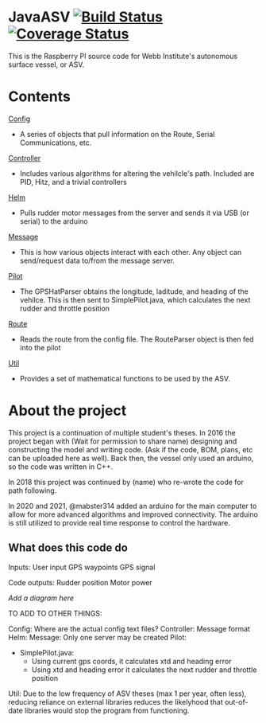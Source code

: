 # JavaASV [![Build Status](https://travis-ci.com/mabster314/JavaASV.svg?token=we3CuXLzowqhRDZN7QKU&branch=master)](https://travis-ci.com/mabster314/JavaASV) [![Coverage Status](https://coveralls.io/repos/github/mabster314/JavaASV/badge.svg?branch=master)](https://coveralls.io/github/mabster314/JavaASV?branch=master)
This is the Raspberry PI source code for Webb Institute's autonomous surface vessel, or ASV. 

# Contents
[Config](JavaASV/src/main/java/org/haland/javaasv/config)
- A series of objects that pull information on the Route, Serial Communications, etc.

[Controller](JavaASV/src/main/java/org/haland/javaasv/controller)
- Includes various algorithms for altering the vehilcle's path. Included are PID, Hitz, and a trivial controllers

[Helm](JavaASV/src/main/java/org/haland/javaasv/helm)
- Pulls rudder motor messages from the server and sends it via USB (or serial) to the arduino

[Message](JavaASV/src/main/java/org/haland/javaasv/message)
- This is how various objects interact with each other. Any object can send/request data to/from the message server.

[Pilot](JavaASV/src/main/java/org/haland/javaasv/pilot)
- The GPSHatParser obtains the longitude, laditude, and heading of the vehilce. This is then sent to SimplePilot.java, which calculates the next rudder and throttle position

[Route](JavaASV/src/main/java/org/haland/javaasv/route)
- Reads the route from the config file. The RouteParser object is then fed into the pilot

[Util](JavaASV/src/main/java/org/haland/javaasv/util)
- Provides a set of mathematical functions to be used by the ASV.

# About the project
This project is a continuation of multiple student's theses. In 2016 the project began with (Wait for permission to share name) designing and constructing the model and writing code. (Ask if the code, BOM, plans, etc can be uploaded here as well). Back then, the vessel only used an arduino, so the code was written in C++.

In  2018 this project was continued by (name) who re-wrote the code for path following.

In  2020 and 2021, @mabster314 added an arduino for the main computer to allow for more advanced algorithms and improved connectivity. The arduino is still utilized to provide real time response to control the hardware.

## What does this code do

Inputs: User input GPS waypoints
        GPS signal

Code outputs:
        Rudder position
        Motor power


*Add a diagram here*
 
 
 TO ADD TO OTHER THINGS:
 
 Config: Where are the actual config text files?
 Controller: Message format
 Helm: 
 Message: Only one server may be created
 Pilot:
 
 - SimplePilot.java:
	- Using current gps coords, it calculates xtd and heading error
	- Using xtd and heading error it calculates the next rudder and throttle position

Util: Due to the low frequency of ASV theses (max 1 per year, often less), reducing reliance on external libraries reduces the likelyhood that out-of-date libraries would stop the program from functioning.

 

